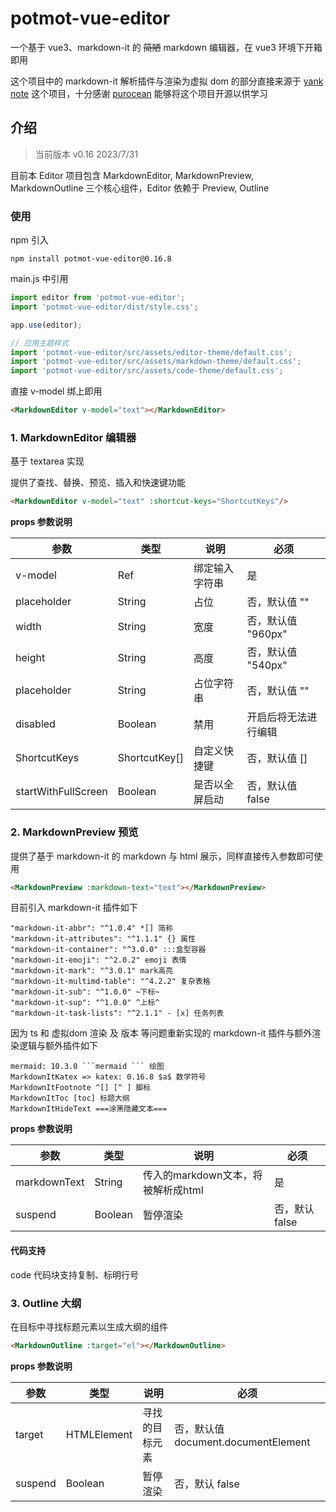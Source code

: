 # potmot-vue-editor

一个基于 vue3、markdown-it 的 ~~简陋~~ markdown 编辑器，在 vue3 环境下开箱即用

这个项目中的 markdown-it 解析插件与渲染为虚拟 dom 的部分直接来源于 [yank note](https://github.com/purocean/yn) 这个项目，十分感谢 [purocean](https://github.com/purocean) 能够将这个项目开源以供学习

## 介绍

> 当前版本 v0.16 2023/7/31

目前本 Editor 项目包含 MarkdownEditor, MarkdownPreview, MarkdownOutline 三个核心组件，Editor 依赖于 Preview, Outline

### 使用

npm 引入

```
npm install potmot-vue-editor@0.16.8
```

main.js 中引用

```javascript
import editor from 'potmot-vue-editor';
import 'potmot-vue-editor/dist/style.css';

app.use(editor);

// 应用主题样式
import 'potmot-vue-editor/src/assets/editor-theme/default.css';
import 'potmot-vue-editor/src/assets/markdown-theme/default.css';
import 'potmot-vue-editor/src/assets/code-theme/default.css';
```

直接 v-model 绑上即用

```html
<MarkdownEditor v-model="text"></MarkdownEditor>
```

### 1. MarkdownEditor 编辑器

基于 textarea 实现

提供了查找、替换、预览、插入和快速键功能

```html
<MarkdownEditor v-model="text" :shortcut-keys="ShortcutKeys"/>
```

**props 参数说明**

| 参数                  | 类型                  | 说明      | 必须            |
|---------------------|---------------------|---------|---------------|
| v-model             | Ref<String>         | 绑定输入字符串 | 是             |
| placeholder         | String              | 占位      | 否，默认值 ""      |
| width               | String              | 宽度      | 否，默认值 "960px" |
| height              | String              | 高度      | 否，默认值 "540px" |
| placeholder         | String              | 占位字符串   | 否，默认值 ""      |
| disabled | Boolean | 禁用 | 开启后将无法进行编辑    |
| ShortcutKeys        | ShortcutKey[] | 自定义快捷键  | 否，默认值 []      |
| startWithFullScreen | Boolean             | 是否以全屏启动 | 否，默认值 false   |

### 2. MarkdownPreview 预览

提供了基于 markdown-it 的 markdown 与 html 展示，同样直接传入参数即可使用

```html
<MarkdownPreview :markdown-text="text"></MarkdownPreview>
```

目前引入 markdown-it 插件如下

```
"markdown-it-abbr": "^1.0.4" *[] 简称
"markdown-it-attributes": "^1.1.1" {} 属性
"markdown-it-container": "^3.0.0" :::盒型容器
"markdown-it-emoji": "^2.0.2" emoji 表情
"markdown-it-mark": "^3.0.1" mark高亮
"markdown-it-multimd-table": "^4.2.2" 复杂表格
"markdown-it-sub": "^1.0.0" ~下标~
"markdown-it-sup": "^1.0.0" ^上标^
"markdown-it-task-lists": "^2.1.1" - [x] 任务列表
```

因为 ts 和 虚拟dom 渲染 及 版本 等问题重新实现的 markdown-it 插件与额外渲染逻辑与额外插件如下

```
mermaid: 10.3.0 ```mermaid ``` 绘图
MarkdownItKatex => katex: 0.16.8 $a$ 数学符号
MarkdownItFootnote ^[] [^ ] 脚标
MarkdownItToc [toc] 标题大纲
MarkdownItHideText ===涂黑隐藏文本===
```

**props 参数说明**

| 参数           | 类型                              | 说明                         | 必须         |
|--------------|---------------------------------|----------------------------|------------|
| markdownText | String                          | 传入的markdown文本，将被解析成html    | 是          |
| suspend      | Boolean                         | 暂停渲染               | 否，默认 false |

#### 代码支持

code 代码块支持复制、标明行号

### 3. Outline 大纲

在目标中寻找标题元素以生成大纲的组件

```html
<MarkdownOutline :target="el"></MarkdownOutline>
```

**props 参数说明**

| 参数           | 类型          | 说明          | 必须                                                     |
|--------------|-------------|-------------|--------------------------------------------------------|
| target       | HTMLElement | 寻找的目标元素     | 否，默认值 document.documentElement                         |
| suspend      | Boolean     | 暂停渲染 | 否，默认 false                                             |
